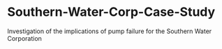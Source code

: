 # Southern-Water-Corp-Case-Study
Investigation of the implications of pump failure for the Southern Water Corporation
